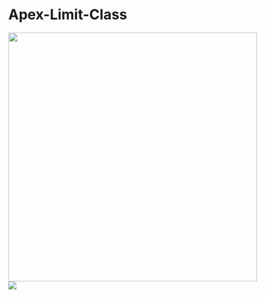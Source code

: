 # Apex-Limit-Class
<img src="http://f.st-hatena.com/images/fotolife/t/tyoshikawa1106/20150215/20150215155501.png" width="500" />
<img src="http://f.st-hatena.com/images/fotolife/t/tyoshikawa1106/20150215/20150215155342.png" />
